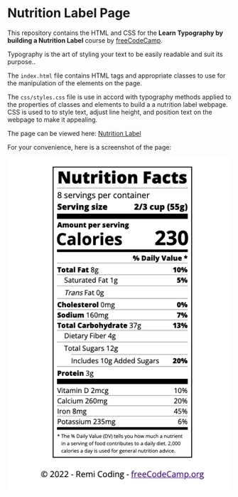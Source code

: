 # Nutrition Label Page

This repository contains the HTML and CSS for the **Learn Typography by building a Nutrition Label** course by [freeCodeCamp](https://www.freecodecamp.org/learn/2022/responsive-web-design/).

Typography is the art of styling your text to be easily readable and suit its purpose..

The `index.html` file contains HTML tags and appropriate classes to use for the manipulation of the elements on the page.

The `css/styles.css` file is use in accord with typography methods applied to the properties of classes and elements to build a a nutrition label webpage. CSS is used to to style text, adjust line height, and position text on the webpage to make it appealing.

The page can be viewed here: [Nutrition Label](https://remicoding.github.io/nutrition-label-page/)

For your convenience, here is a screenshot of the page:

![Nutrition Label Screenshot](img/nutrition-label-img.png)
